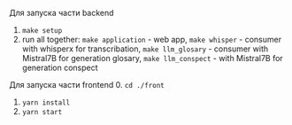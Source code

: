 Для запуска части backend
1. `make setup`
2. run all together: `make application` - web app, `make whisper` - consumer with whisperx for transcribation, `make llm_glosary` - consumer with Mistral7B for generation glosary, `make llm_conspect` - with Mistral7B for generation conspect

Для запуска части frontend
0. `cd ./front`
1. `yarn install`
2. `yarn start`
